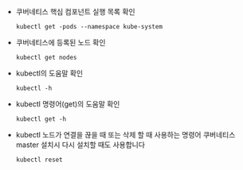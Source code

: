 
- 쿠버네티스 핵심 컴포넌트 실행 목록 확인 
    ```
    kubectl get -pods --namespace kube-system
    ``` 
- 쿠버네티스에 등록된 노드 확인 
    ```
    kubectl get nodes
    ```
- kubectl의 도움말 확인 
    ```
    kubectl -h
    ```
- kubectl 명령어(get)의 도움말 확인 
    ```
    kubectl get -h
    ```

- kubectl 노드가 연결을 끊을 때 또는 삭제 할 때 사용하는 명령어 
    쿠버네티스 master 설치시 다시 설치할 때도 사용합니다
    ```
    kubectl reset 
    ```

